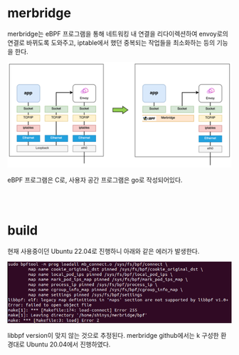 # merbridge

merbridge는 eBPF 프로그램을 통해 네트워킹 내 연결을 리다이렉션하여 envoy로의 연결로 바뀌도록 도와주고, iptable에서 했던 중복되는 작업들을 최소화하는 등의 기능을 한다.

<img src="../../.picture/merbridge.png" />

eBPF 프로그램은 C로, 사용자 공간 프로그램은 go로 작성되어있다.

<br></br>

# build

현재 사용중이던 Ubuntu 22.04로 진행하니 아래와 같은 에러가 발생한다.

<img src="../../.picture/merbridge-libbpf-version-error.PNG" />

libbpf version이 맞지 않는 것으로 추정된다. merbridge github에서는 k 구성한 환경대로 Ubuntu 20.04에서 진행하였다.
